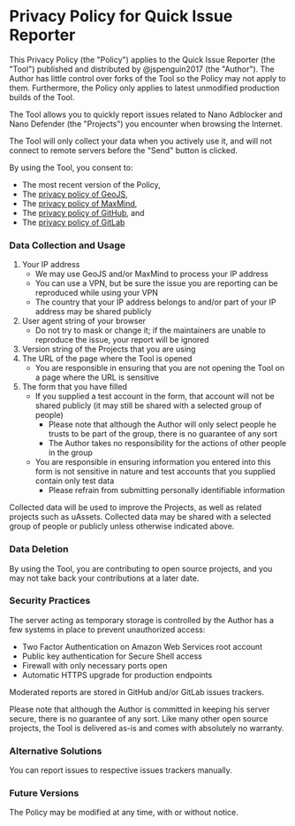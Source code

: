 # Privacy Policy for Quick Issue Reporter

This Privacy Policy (the "Policy") applies to the Quick Issue Reporter
(the "Tool") published and distributed by @jspenguin2017 (the "Author").
The Author has little control over forks of the Tool so the Policy may
not apply to them. Furthermore, the Policy only applies to latest unmodified
production builds of the Tool.

The Tool allows you to quickly report issues related to Nano Adblocker and Nano
Defender (the "Projects") you encounter when browsing the Internet.

The Tool will only collect your data when you actively use it, and will not
connect to remote servers before the "Send" button is clicked.

By using the Tool, you consent to:
- The most recent version of the Policy,
- The [privacy policy of GeoJS](https://www.geojs.io/privacy/),
- The [privacy policy of MaxMind](https://www.maxmind.com/en/privacy-policy),
- The
  [privacy policy of GitHub](https://help.github.com/en/articles/github-privacy-statement),
  and
- The [privacy policy of GitLab](https://about.gitlab.com/privacy/)

### Data Collection and Usage

1. Your IP address
   - We may use GeoJS and/or MaxMind to process your IP address
   - You can use a VPN, but be sure the issue you are reporting can be
     reproduced while using your VPN
   - The country that your IP address belongs to and/or part of your IP address
     may be shared publicly
2. User agent string of your browser
   - Do not try to mask or change it; if the maintainers are unable to
     reproduce the issue, your report will be ignored
3. Version string of the Projects that you are using
4. The URL of the page where the Tool is opened
   - You are responsible in ensuring that you are not opening the Tool on a
     page where the URL is sensitive
5. The form that you have filled
   - If you supplied a test account in the form, that account will not be
     shared publicly (it may still be shared with a selected group of
     people)
     - Please note that although the Author will only select people he trusts
       to be part of the group, there is no guarantee of any sort
     - The Author takes no responsibility for the actions of other people in
       the group
   - You are responsible in ensuring information you entered into this form
     is not sensitive in nature and test accounts that you supplied contain
     only test data
     - Please refrain from submitting personally identifiable information

Collected data will be used to improve the Projects, as well as related
projects such as uAssets. Collected data may be shared with a selected group of
people or publicly unless otherwise indicated above.

### Data Deletion

By using the Tool, you are contributing to open source projects, and you may
not take back your contributions at a later date.

### Security Practices

The server acting as temporary storage is controlled by the Author has a few
systems in place to prevent unauthorized access:
- Two Factor Authentication on Amazon Web Services root account
- Public key authentication for Secure Shell access
- Firewall with only necessary ports open
- Automatic HTTPS upgrade for production endpoints

Moderated reports are stored in GitHub and/or GitLab issues trackers.

Please note that although the Author is committed in keeping his server secure,
there is no guarantee of any sort. Like many other open source projects, the
Tool is delivered as-is and comes with absolutely no warranty.

### Alternative Solutions

You can report issues to respective issues trackers manually.

### Future Versions

The Policy may be modified at any time, with or without notice.
